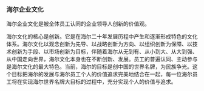 ### 海尔企业文化

海尔企业文化是被全体员工认同的企业领导人创新的价值观。

海尔文化的核心是创新。它是在海尔二十年发展历程中产生和逐渐形成特色的文化体系。海尔文化以观念创新为先导、以战略创新为方向、以组织创新为保障、以技术创新为手段、以市场创新为目标，伴随着海尔从无到有、从小到大、从大到强、从中国走向世界，海尔文化本身也在不断创新、发展。员工的普遍认同、主动参与是海尔文化的最大特色。当前，海尔的目标是创中国的世界名牌，为民族争光。这个目标把海尔的发展与海尔员工个人的价值追求完美地结合在一起，每一位海尔员工将在实现海尔世界名牌大目标的过程中，充分实现个人的价值与追求。